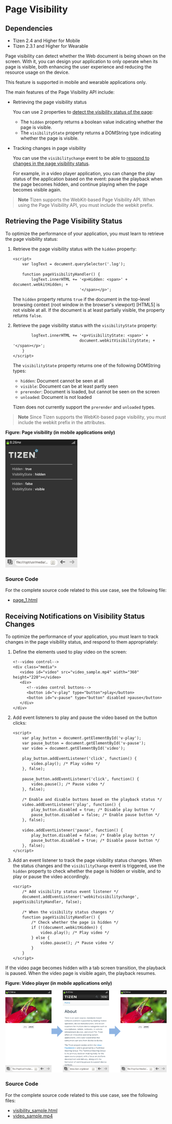 # Page Visibility

## Dependencies

- Tizen 2.4 and Higher for Mobile
- Tizen 2.3.1 and Higher for Wearable

Page visibility can detect whether the Web document is being shown on the screen. With it, you can design your application to only operate when its page is visible, both enhancing the user experience and reducing the resource usage on the device.

This feature is supported in mobile and wearable applications only.

The main features of the Page Visibility API include:

- Retrieving the page visibility status   

  You can use 2 properties to [detect the visibility status of the page](./w3c/perf_opt/page-w.md#Retrieving_Page_Visibility):

  - The `hidden` property returns a boolean value indicating whether the page is visible.
  - The `visibilityState` property returns a DOMString type indicating whether the page is visible.

- Tracking changes in page visibility   

  You can use the `visibilitychange` event to be able to [respond to changes in the page visibility status](./w3c/perf_opt/page-w.md#Retrieving_Notifications_Visibility).

  For example, in a video player application, you can change the play status of the application based on the event: pause the playback when the page becomes hidden, and continue playing when the page becomes visible again.

> **Note**
> Tizen supports the WebKit-based Page Visibility API. When using the Page Visibility API, you must include the webkit prefix.

## Retrieving the Page Visibility Status

To optimize the performance of your application, you must learn to retrieve the page visibility status:

1. Retrieve the page visibility status with the `hidden` property:

   ```
   <script>
       var logText = document.querySelector('.log');

       function pageVisibilityHandler() {
           logText.innerHTML += '<p>Hidden: <span>' + document.webkitHidden; +
                                '</span></p>';
   ```

   The `hidden` property returns `true` if the document in the top-level browsing context (root window in the browser's viewport) [HTML5] is not visible at all. If the document is at least partially visible, the property returns `false`.

2. Retrieve the page visibility status with the `visibilityState` property:

   ```
           logText.innerHTML += '<p>VisibilityState: <span>' +
                                document.webkitVisibilityState; + '</span></p>';
       }
   </script>
   ```

   The `visibilityState` property returns one of the following DOMString types:

   - `hidden`: Document cannot be seen at all
   - `visible`: Document can be at least partly seen
   - `prerender`: Document is loaded, but cannot be seen on the screen
   - `unloaded`: Document is not loaded

   Tizen does not currently support the `prerender` and `unloaded` types.

> **Note**
> Since Tizen supports the WebKit-based page visibility, you must include the webkit prefix in the attributes.

**Figure: Page visibility (in mobile applications only)**

![Page visibility (in mobile applications only)](./media/page_visibility_get.png)

### Source Code

For the complete source code related to this use case, see the following file:

- [page_1.html](http://download.tizen.org/misc/examples/w3c_html5/performance_and_optimization/page_visibility)

## Receiving Notifications on Visibility Status Changes

To optimize the performance of your application, you must learn to track changes in the page visibility status, and respond to them appropriately:

1. Define the elements used to play video on the screen:

   ```
   <!--video control-->
   <div class="media">
      <video id="video" src="video_sample.mp4" width="360" height="220"></video>
      <div>
         <!--video control buttons-->
         <button id="v-play" type="button">play</button>
         <button id="v-pause" type="button" disabled >pause</button>
      </div>
   </div>
   ```

2. Add event listeners to play and pause the video based on the button clicks:

   ```
   <script>
       var play_button = document.getElementById('v-play');
       var pause_button = document.getElementById('v-pause');
       var video = document.getElementById('video');

       play_button.addEventListener('click', function() {
           video.play(); /* Play video */
       }, false);

       pause_button.addEventListener('click', function() {
           video.pause(); /* Pause video */
       }, false);

       /* Enable and disable buttons based on the playback status */
       video.addEventListener('play', function() {
           play_button.disabled = true; /* Disable play button */
           pause_button.disabled = false; /* Enable pause button */
       }, false);

       video.addEventListener('pause', function() {
           play_button.disabled = false; /* Enable play button */
           pause_button.disabled = true; /* Disable pause button */
       }, false);
   </script>
   ```

3. Add an event listener to track the page visibility status changes. When the status changes and the `visibilityChange` event is triggered, use the `hidden` property to check whether the page is hidden or visible, and to play or pause the video accordingly.

   ```
   <script>
       /* Add visibility status event listener */
       document.addEventListener('webkitvisibilitychange', pageVisibilityHandler, false);

       /* When the visibility status changes */
       function pageVisibilityHandler() {
           /* Check whether the page is hidden */
           if (!(document.webkitHidden)) {
               video.play(); /* Play video */
           } else {
               video.pause(); /* Pause video */
           }
       }
   </script>
   ```

If the video page becomes hidden with a tab screen transition, the playback is paused. When the video page is visible again, the playback resumes.

**Figure: Video player (in mobile applications only)**

![Video player (in mobile applications only)](./media/page_visibility_change.png)

### Source Code

For the complete source code related to this use case, see the following files:

- [visibility_sample.html](http://download.tizen.org/misc/examples/w3c_html5/performance_and_optimization/page_visibility)
- [video_sample.mp4](http://download.tizen.org/misc/examples/w3c_html5/performance_and_optimization/page_visibility)